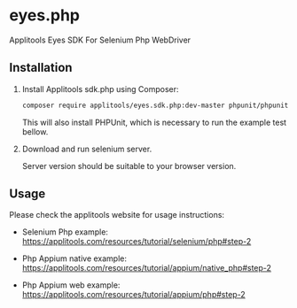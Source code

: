 eyes.php
=============

Applitools Eyes SDK For Selenium Php WebDriver

## Installation

1. Install Applitools sdk.php using Composer:

	```bash
    composer require applitools/eyes.sdk.php:dev-master phpunit/phpunit
    ```
    
    This will also install PHPUnit, which is necessary to run the example test bellow.

2. Download and run selenium server.

    Server version should be suitable to your browser version.

## Usage

Please check the applitools website for usage instructions:

- Selenium Php example: https://applitools.com/resources/tutorial/selenium/php#step-2

- Php Appium native example: https://applitools.com/resources/tutorial/appium/native_php#step-2

- Php Appium web example: https://applitools.com/resources/tutorial/appium/php#step-2

